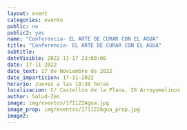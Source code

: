```yaml
---
layout: event
categories: evento
public: no
public2: yes
name: "Conferencia- EL ARTE DE CURAR CON EL AGUA"
title: "Conferencia- EL ARTE DE CURAR CON EL AGUA"
subtitle:
dateVisible: 2022-11-17 23:00:00
date: 17-11-2022
date_text: 17 de Noviembre de 2022
date_imparticion: 17-11-2022
horario: Jueves a las 18:30 horas
localizacion: C/ Castellón de la Plana, 26 Arroyomolinos
author: Salud-Zen
image: img/eventos/171122Agua.jpg
image_prop: img/eventos/171122Agua_prop.jpg
image2:
---
```

